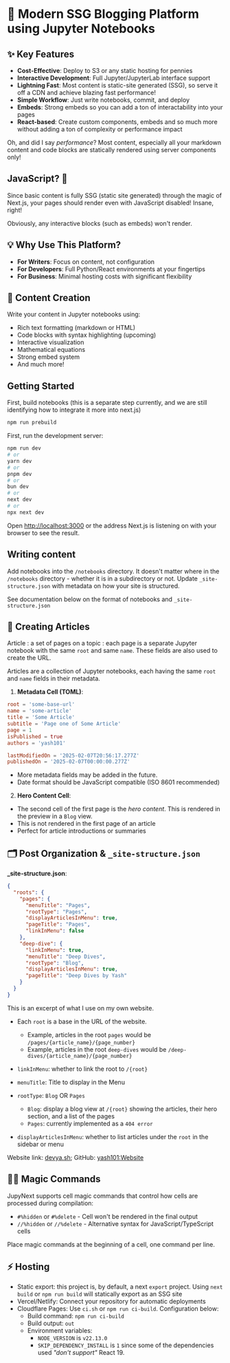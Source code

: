 # 🚀 Modern SSG Blogging Platform using Jupyter Notebooks

## ✨ Key Features

- **Cost-Effective**: Deploy to S3 or any static hosting for pennies
- **Interactive Development**: Full Jupyter/JupyterLab interface support
- **Lightning Fast**: Most content is static-site generated (SSG), so serve it off a CDN and achieve blazing fast performance!
- **Simple Workflow**: Just write notebooks, commit, and deploy
- **Embeds**: Strong embeds so you can add a ton of interactability into your pages
- **React-based**: Create custom components, embeds and so much more without adding a ton of complexity or performance impact

Oh, and did I say *performance*? Most content, especially all your markdown content and code blocks are statically rendered using server components only!

## JavaScript? 🤢

Since basic content is fully SSG (static site generated) through the magic of Next.js, your pages should render even with JavaScript disabled! Insane, right!

Obviously, any interactive blocks (such as embeds) won't render.

## 💡 Why Use This Platform?

- **For Writers**: Focus on content, not configuration
- **For Developers**: Full Python/React environments at your fingertips
- **For Business**: Minimal hosting costs with significant flexibility

## 📘 Content Creation

Write your content in Jupyter notebooks using:

- Rich text formatting (markdown or HTML)
- Code blocks with syntax highlighting (upcoming)
- Interactive visualization
- Mathematical equations
- Strong embed system
- And much more!

## Getting Started

First, build notebooks (this is a separate step currently, and we are still identifying how to integrate it more into next.js)

```bash
npm run prebuild
```

First, run the development server:

```bash
npm run dev
# or
yarn dev
# or
pnpm dev
# or
bun dev
# or
next dev
# or
npx next dev
```

Open [http://localhost:3000](http://localhost:3000) or the address Next.js is listening on with your browser to see the result.

## Writing content

Add notebooks into the `/notebooks` directory. It doesn't matter where in the `/notebooks` directory - whether it is in a subdirectory or not. Update `_site-structure.json` with metadata on how your site is structured.

See documentation below on the format of notebooks and `_site-structure.json`

## 📝 Creating Articles

Article
: a set of pages on a topic
: each page is a separate Jupyter notebook with the same `root` and same `name`. These fields are also used to create the URL.

Articles are a collection of Jupyter notebooks, each having the same `root` and `name` fields in their metadata.

1. **Metadata Cell (TOML)**:

  ```toml
  root = 'some-base-url'
  name = 'some-article'
  title = 'Some Article'
  subtitle = 'Page one of Some Article'
  page = 1
  isPublished = true
  authors = 'yash101'

  lastModifiedOn = '2025-02-07T20:56:17.277Z'
  publishedOn = '2025-02-07T00:00:00.277Z'
  ```

  - More metadata fields may be added in the future.
  - Date format should be JavaScript compatible (ISO 8601 recommended)

2. **Hero Content Cell**:

  - The second cell of the first page is the *hero content*. This is rendered in the preview in a `Blog` view.
  - This is not rendered in the first page of an article
  - Perfect for article introductions or summaries

## 🗂️ Post Organization & `_site-structure.json`

**_site-structure.json**:

```json
{
  "roots": {
    "pages": {
      "menuTitle": "Pages",
      "rootType": "Pages",
      "displayArticlesInMenu": true,
      "pageTitle": "Pages",
      "linkInMenu": false
    },
    "deep-dive": {
      "linkInMenu": true,
      "menuTitle": "Deep Dives",
      "rootType": "Blog",
      "displayArticlesInMenu": true,
      "pageTitle": "Deep Dives by Yash"
    }
  }
}
```

This is an excerpt of what I use on my own website.

* Each `root` is a base in the URL of the website.
  * Example, articles in the root `pages` would be `/pages/{article_name}/{page_number}`
  * Example, articles in the root `deep-dives` would be `/deep-dives/{article_name}/{page_number}`

* `linkInMenu`: whether to link the root to `/{root}`
* `menuTitle`: Title to display in the Menu
* `rootType`: `Blog` OR `Pages`
  * `Blog`: display a blog view at `/{root}` showing the articles, their hero section, and a list of the pages
  * `Pages`: currently implemented as a `404 error`
* `displayArticlesInMenu`: whether to list articles under the `root` in the sidebar or menu

Website link: [devya.sh](https://devya.sh); GitHub: [yash101:Website](https://github.com/yash101/Website)

## 🧙‍♂️ Magic Commands

JupyNext supports cell magic commands that control how cells are processed during compilation:

- `#%hidden` or `#%delete` - Cell won't be rendered in the final output
- `//%hidden` or `//%delete` - Alternative syntax for JavaScript/TypeScript cells

Place magic commands at the beginning of a cell, one command per line.

## ⚡️ Hosting

* Static export: this project is, by default, a next `export` project. Using `next build` or `npm run build` will statically export as an SSG site
* Vercel/Netlify: Connect your repository for automatic deployments
* Cloudflare Pages: Use `ci.sh` or `npm run ci-build`. Configuration below:
  * Build command: `npm run ci-build`
  * Build output: `out`
  * Environment variables:
    * `NODE_VERSION` is `v22.13.0`
    * `SKIP_DEPENDENCY_INSTALL` is `1` since some of the dependencies used *"don't support"* React 19.

